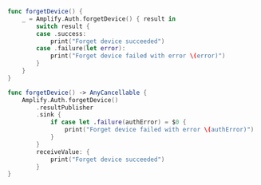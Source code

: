 <amplify-block-switcher>

<amplify-block name="Listener (iOS 11+)">

```swift
func forgetDevice() {
    _ = Amplify.Auth.forgetDevice() { result in
        switch result {
        case .success:
            print("Forget device succeeded")
        case .failure(let error):
            print("Forget device failed with error \(error)")
        }
    }
}
```

</amplify-block>

<amplify-block name="Combine (iOS 13+)">

```swift
func forgetDevice() -> AnyCancellable {
    Amplify.Auth.forgetDevice()
        .resultPublisher
        .sink {
            if case let .failure(authError) = $0 {
                print("Forget device failed with error \(authError)")
            }
        }
        receiveValue: {
            print("Forget device succeeded")
        }
}
```

</amplify-block>

</amplify-block-switcher>
